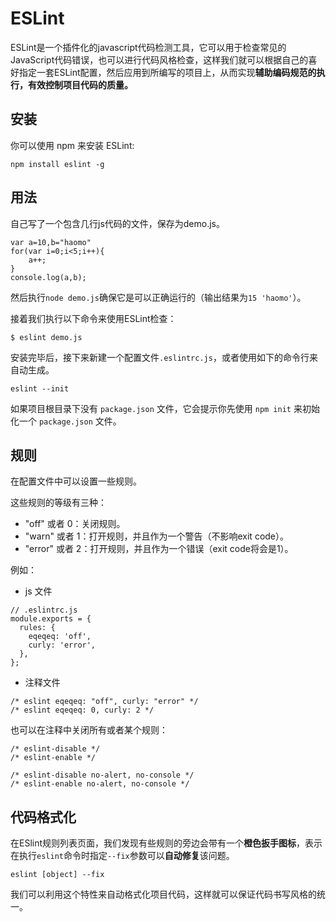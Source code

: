 # ESLint

ESLint是一个插件化的javascript代码检测工具，它可以用于检查常见的JavaScript代码错误，也可以进行代码风格检查，这样我们就可以根据自己的喜好指定一套ESLint配置，然后应用到所编写的项目上，从而实现**辅助编码规范的执行，有效控制项目代码的质量。**

## 安装

你可以使用 npm 来安装 ESLint:

```
npm install eslint -g
```

## 用法

自己写了一个包含几行js代码的文件，保存为demo.js。

```
var a=10,b="haomo"
for(var i=0;i<5;i++){
	a++;
}
console.log(a,b);
```

然后执行`node demo.js`确保它是可以正确运行的（输出结果为`15 'haomo'`）。

接着我们执行以下命令来使用ESLint检查：

```
$ eslint demo.js
```



安装完毕后，接下来新建一个配置文件`.eslintrc.js`，或者使用如下的命令行来自动生成。

```
eslint --init
```

如果项目根目录下没有 `package.json` 文件，它会提示你先使用 `npm init` 来初始化一个 `package.json` 文件。

## 规则

在配置文件中可以设置一些规则。

这些规则的等级有三种：

* "off" 或者 0：关闭规则。
* "warn" 或者 1：打开规则，并且作为一个警告（不影响exit code）。
* "error" 或者 2：打开规则，并且作为一个错误（exit code将会是1）。

例如：

* js 文件

```
// .eslintrc.js
module.exports = {
  rules: {
    eqeqeq: 'off',
    curly: 'error',
  },
};
```

* 注释文件

```
/* eslint eqeqeq: "off", curly: "error" */
/* eslint eqeqeq: 0, curly: 2 */
```

也可以在注释中关闭所有或者某个规则：

```
/* eslint-disable */
/* eslint-enable */

/* eslint-disable no-alert, no-console */
/* eslint-enable no-alert, no-console */
```

## 代码格式化

在ESlint规则列表页面，我们发现有些规则的旁边会带有一个**橙色扳手图标**，表示在执行`eslint`命令时指定`--fix`参数可以**自动修复**该问题。

```
eslint [object] --fix
```

我们可以利用这个特性来自动格式化项目代码，这样就可以保证代码书写风格的统一。

